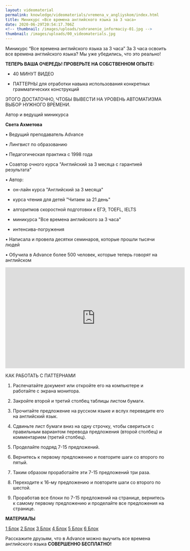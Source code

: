 ```yaml
---
layout: videomaterial
permalink: knowledge/videomaterials/vremena_v_angliyskom/index.html
title: Миникурс «Все времена английского языка за 3 часа»
date: 2020-06-29T20:54:17.706Z
<!-- thumbnail: /images/uploads/sohranenie_informaciy-01.jpg -->
thumbnail: /images/uploads/00_videomaterials.jpg
---
```

Миникурс “Все времена английского языка за 3 часа”
За 3 часа освоить все времена английского языка? 
Мы уже убедились, что это реально!

**ТЕПЕРЬ ВАША ОЧЕРЕДЬ! ПРОВЕРЬТЕ НА СОБСТВЕННОМ ОПЫТЕ:**

- 40 МИНУТ ВИДЕО

- ПАТТЕРНЫ
для отработки навыка
использования
конкретных
грамматических
конструкций

ЭТОГО ДОСТАТОЧНО, ЧТОБЫ
ВЫВЕСТИ НА УРОВЕНЬ АВТОМАТИЗМА
ВЫБОР НУЖНОГО ВРЕМЕНИ.

Автор и ведущий миникурса

**Света Ахметова**

• Ведущий преподаватель Advance

• Лингвист по образованию

• Педагогическая практика с 1998 года

• Соавтор очного курса "Английский за 3 месяца с гарантией результата"

• Автор:

   - он-лайн курса "Английский за 3 месяца"

   - курса чтения для детей "Читаем за 21 день"

   - алгоритмов скоростной подготовки к ЕГЭ, TOEFL, IELTS

   - миникурса "Все времена английского за 3 часа"

   - интенсива-погружения

• Написала и провела десятки семинаров, которые прошли тысячи людей

• Обучила в Advance более 500 человек, которые теперь говорят на
  английском

 <iframe width="560" height="315" src="https://www.youtube.com/embed/ZasIdv7T1F4" frameborder="0" allow="accelerometer; autoplay; encrypted-media; gyroscope; picture-in-picture" allowfullscreen></iframe>

КАК РАБОТАТЬ С ПАТТЕРНАМИ

1. Распечатайте документ или откройте его на компьютере и работайте с экрана монитора.

2. Закройте второй и третий столбец таблицы листом бумаги.

3. Прочитайте предложение на русском языке и вслух переведите его на английский язык.

4. Сдвиньте лист бумаги вниз на одну строчку, чтобы свериться с правильным вариантом
перевода предложения (второй столбец) и комментарием (третий столбец).

5. Проделайте подряд 7-15 предложений.

6. Вернитесь к первому предложению и повторите шаги со второго по пятый.

7. Таким образом проработайте эти 7-15 предложений три раза.

8. Переходите к 16-му предложению и повторите шаги со второго по шестой.

9. Проработав все блоки по 7-15 предложений на странице, вернитесь к самому первому
предложению и проделайте все предложения на странице.

**МАТЕРИАЛЫ**

[1 Блок](block_1.pdf)
[2 Блок](block_2.pdf)
[3 Блок](block_3.pdf)
[4 Блок](block_4.pdf)
[5 Блок](block_5.pdf)
[6 Блок](block_6.pdf)

Расскажите друзьям, что в Advance можно выучить
все времена английского языка
**СОВЕРШЕННО БЕСПЛАТНО!**
